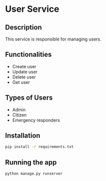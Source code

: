 # User Service

## Description

This service is responsible for managing users.

## Functionalities

- Create user
- Update user
- Delete user
- Get user

## Types of Users

- Admin
- Citizen
- Emergency responders

## Installation

```bash
pip install -r requirements.txt
```

## Running the app

```bash
python manage.py runserver
```
